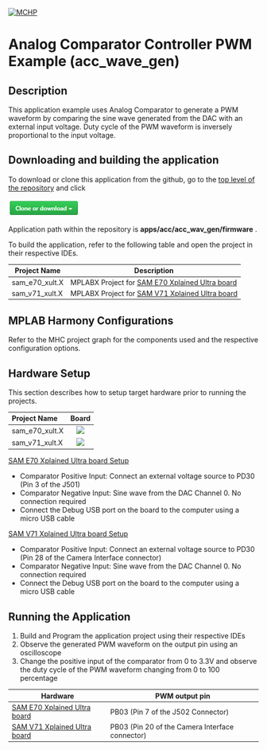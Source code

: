 [![MCHP](https://www.microchip.com/ResourcePackages/Microchip/assets/dist/images/logo.png)](https://www.microchip.com)

# Analog Comparator Controller PWM Example (acc_wave_gen)

## Description

This application example uses Analog Comparator to generate a PWM waveform by comparing the sine wave generated from the DAC with an external input voltage. Duty cycle of the PWM waveform is inversely proportional to the input voltage.

## Downloading and building the application

To download or clone this application from the github, go to the [top level of the repository](https://github.com/Microchip-MPLAB-Harmony/csp_apps_sam_e70_s70_v70_v71) and click

![clone](../../../docs/images/clone.png)

Application path within the repository is **apps/acc/acc_wav_gen/firmware** .

To build the application, refer to the following table and open the project in their respective IDEs.

| Project Name      | Description                                    |
| ----------------- | ---------------------------------------------- |
| sam_e70_xult.X    | MPLABX Project for [SAM E70 Xplained Ultra board](https://www.microchip.com/DevelopmentTools/ProductDetails/PartNO/DM320113)|
| sam_v71_xult.X    | MPLABX Project for  [SAM V71 Xplained Ultra board](https://www.microchip.com/developmenttools/ProductDetails/atsamv71-xult)|        |

## MPLAB Harmony Configurations

Refer to the MHC project graph for the components used and the respective configuration options.

## Hardware Setup

This section describes how to setup target hardware prior to running the projects.

| Project Name| Board|
|:---------|:---------:|
|sam_e70_xult.X|![](https://www.microchip.com/_ImagedCopy/180730-MCU32-PHOTO-DM320113-Angle-7x5.jpg)|
|sam_v71_xult.X|![](https://www.microchip.com/_ImagedCopy/ATSAMV71-XULT_angle.jpg)|



[SAM E70 Xplained Ultra board Setup](https://www.microchip.com/DevelopmentTools/ProductDetails/PartNO/DM320113)
- Comparator Positive Input: Connect an external voltage source to PD30 (Pin 3 of the J501)
- Comparator Negative Input: Sine wave from the DAC Channel 0. No connection required
- Connect the Debug USB port on the board to the computer using a micro USB cable

[SAM V71 Xplained Ultra board Setup](https://www.microchip.com/developmenttools/ProductDetails/atsamv71-xult)
- Comparator Positive Input: Connect an external voltage source to PD30 (Pin 28 of the Camera Interface connector)
- Comparator Negative Input: Sine wave from the DAC Channel 0. No connection required
- Connect the Debug USB port on the board to the computer using a micro USB cable

## Running the Application

1. Build and Program the application project using their respective IDEs
2. Observe the generated PWM waveform on the output pin using an oscilloscope
3. Change the positive input of the comparator from 0 to 3.3V and observe the duty cycle of the PWM waveform changing from 0 to 100 percentage

| Hardware      | PWM output pin                                    |
| ----------------- | ---------------------------------------------- |
| [SAM E70 Xplained Ultra board](https://www.microchip.com/DevelopmentTools/ProductDetails/PartNO/DM320113)    | PB03 (Pin 7 of the J502 Connector) |
| [SAM V71 Xplained Ultra board](https://www.microchip.com/developmenttools/ProductDetails/atsamv71-xult)      |PB03 (Pin 20 of the Camera Interface connector) |
